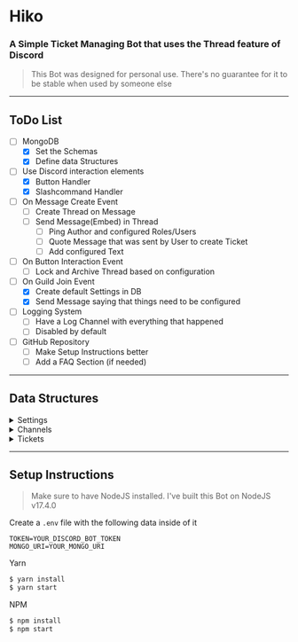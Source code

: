 # Hiko

### A Simple Ticket Managing Bot that uses the Thread feature of Discord

> This Bot was designed for personal use. There's no guarantee for it to be stable when used by someone else

---

## ToDo List

-   [ ] MongoDB
    -   [x] Set the Schemas
    -   [x] Define data Structures
-   [ ] Use Discord interaction elements
    -   [x] Button Handler
    -   [x] Slashcommand Handler
-   [ ] On Message Create Event
    -   [ ] Create Thread on Message
    -   [ ] Send Message(Embed) in Thread
        -   [ ] Ping Author and configured Roles/Users
        -   [ ] Quote Message that was sent by User to create Ticket
        -   [ ] Add configured Text
-   [ ] On Button Interaction Event
    -   [ ] Lock and Archive Thread based on configuration
-   [ ] On Guild Join Event
    -   [x] Create default Settings in DB
    -   [x] Send Message saying that things need to be configured
-   [ ] Logging System
    -   [ ] Have a Log Channel with everything that happened
    -   [ ] Disabled by default
-   [ ] GitHub Repository
    -   [ ] Make Setup Instructions better
    -   [ ] Add a FAQ Section (if needed)

---

## Data Structures

<details>
    <summary>Settings</summary>

    ┌──────────┬─────────────────┬────────────────┐
    │  Guild   │  Moderators     │  LogChannelId  |
    ├──────────┼─────────────────┼────────────────┤
    │  String  │  Array<String>  │  String        |
    └──────────┴─────────────────┴────────────────┘

</details>

<details>
    <summary>Channels</summary>

    ┌──────────┬───────────┬───────────┬─────────────────┬──────────┐
    │  Guild   │  Channel  │  Quote    │  Pings          │  Text    │
    ├──────────┼───────────┼───────────┼─────────────────┼──────────┤
    │  String  │  String   │  Boolean  │  Array<String>  │  String  │
    └──────────┴───────────┴───────────┴─────────────────┴──────────┘

</details>

<details>
    <summary>Tickets</summary>

    ┌──────────┬───────────┬──────────┬───────────┬───────────┬─────────────┬────────────┐
    │  Guild   │  Channel  │  Number  │  Message  │  Creator  │  CreatedAt  │  ClosedAt  │
    ├──────────┼───────────┼──────────┼───────────┼───────────┼─────────────┼────────────┤
    │  String  │  String   │  String  │  String   │  String   │  Number     │  Number    │
    └──────────┴───────────┴──────────┴───────────┴───────────┴─────────────┴────────────┘

</details>

---

## Setup Instructions

> Make sure to have NodeJS installed. I've built this Bot on NodeJS v17.4.0

Create a `.env` file with the following data inside of it

```env
TOKEN=YOUR_DISCORD_BOT_TOKEN
MONGO_URI=YOUR_MONGO_URI
```

Yarn

```bash
$ yarn install
$ yarn start
```

NPM

```bash
$ npm install
$ npm start
```
